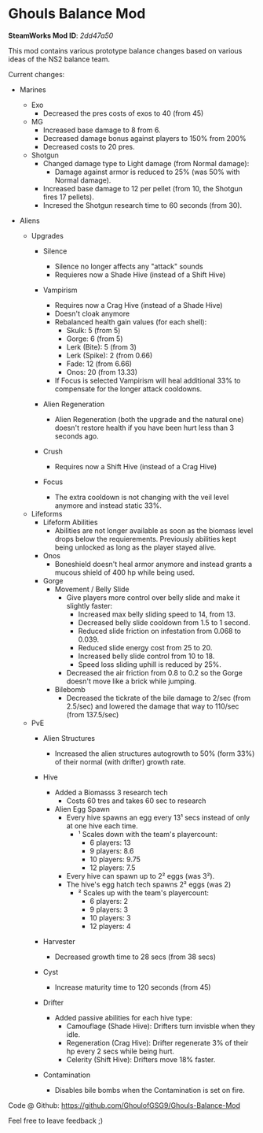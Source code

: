# Ghouls Balance Mod

**SteamWorks Mod ID**: *2dd47a50*

This mod contains various prototype balance changes based on various ideas of the NS2 balance team.

Current changes:

- Marines
    - Exo
        - Decreased the pres costs of exos to 40 (from 45)
    - MG
        - Increased base damage to 8 from 6. 
        - Decreased damage bonus against players to 150% from 200%
        - Decreased costs to 20 pres.
    - Shotgun
        - Changed damage type to Light damage (from Normal damage):
            - Damage against armor is reduced to 25% (was 50% with Normal damage).
        - Increased base damage to 12 per pellet (from 10, the Shotgun fires 17 pellets).
        - Incresed the Shotgun research time to 60 seconds (from 30).

- Aliens
    - Upgrades
        - Silence
            - Silence no longer affects any "attack" sounds
            - Requieres now a Shade Hive (instead of a Shift Hive)
            
        - Vampirism
            - Requires now a Crag Hive (instead of a Shade Hive)
            - Doesn't cloak anymore
            - Rebalanced health gain values (for each shell):
                - Skulk: 5 (from 5)
                - Gorge: 6 (from 5)
                - Lerk (Bite): 5 (from 3)
                - Lerk (Spike): 2 (from 0.66)
                - Fade: 12 (from 6.66)
                - Onos: 20 (from  13.33)
            - If Focus is selected Vampirism will heal additional 33% to compensate for the longer attack cooldowns.
        
        - Alien Regeneration
            - Alien Regeneration (both the upgrade and the natural one) doesn't restore health if you have been hurt less than 3 seconds ago.
        
        - Crush
            - Requires now a Shift Hive (instead of a Crag Hive)
            
        - Focus
            - The extra cooldown is not changing with the veil level anymore and instead static 33%.
    - Lifeforms
        - Lifeform Abilities
            - Abilities are not longer available as soon as the biomass level drops below the requierements. Previously abilities kept being unlocked as long as the player stayed alive.
        - Onos 
            - Boneshield doesn't heal armor anymore and instead grants a mucous shield of 400 hp while being used.
        - Gorge
            - Movement / Belly Slide
                - Give players more control over belly slide and make it slightly faster:
                    - Increased max belly sliding speed to 14, from 13.
                    - Decreased belly slide cooldown from 1.5 to 1 second.
                    - Reduced slide friction on infestation from 0.068 to 0.039.
                    - Reduced slide energy cost from 25 to 20.
                    - Increased belly slide control from 10 to 18.                
                    - Speed loss sliding uphill is reduced by 25%.
                - Decreased the air friction from 0.8 to 0.2 so the Gorge doesn't move like a brick while jumping.
            - Bilebomb
                - Decreased the tickrate of the bile damage to 2/sec (from 2.5/sec) and lowered the damage that way to 110/sec (from 137.5/sec)
    - PvE
        - Alien Structures
            -  Increased the alien structures autogrowth to 50% (form 33%) of their normal (with drifter) growth rate.
        
        - Hive
            - Added a Biomasss 3 research tech
                - Costs 60 tres and takes 60 sec to research
            - Alien Egg Spawn
                - Every hive spawns an egg every 13¹ secs instead of only at one hive each time.
                    - ¹ Scales down with the team's playercount:
                        - 6 players: 13
                        - 9 players: 8.6
                        - 10 players: 9.75
                        - 12 players: 7.5
                - Every hive can spawn up to 2² eggs (was 3²).
                - The hive's egg hatch tech spawns 2² eggs (was 2)
                    - ² Scales up with the team's playercount:
                        - 6 players: 2
                        - 9 players: 3
                        - 10 players: 3
                        - 12 players: 4
        - Harvester
            - Decreased growth time to 28 secs (from 38 secs)
        - Cyst
            - Increase maturity time to 120 seconds (from 45)            
        
        - Drifter 
            - Added passive abilities for each hive type:
                - Camouflage (Shade Hive): Drifters turn invisble when they idle.
                - Regeneration (Crag Hive): Drifter regenerate 3% of their hp every 2 secs while being hurt.
                - Celerity (Shift Hive): Drifters move 18% faster.                
        - Contamination
            - Disables bile bombs when the Contamination is set on fire.

Code @ Github: https://github.com/GhoulofGSG9/Ghouls-Balance-Mod

Feel free to leave feedback ;)
